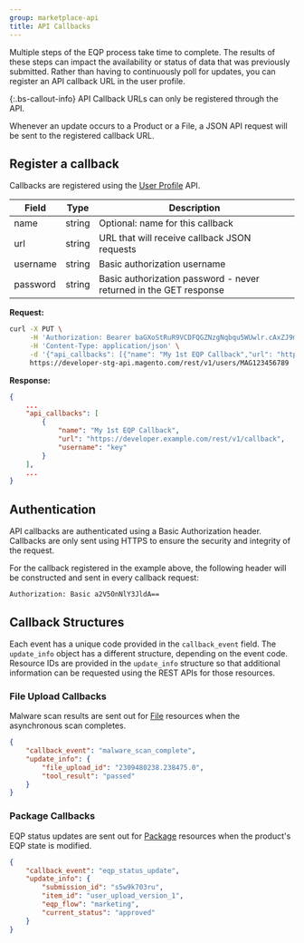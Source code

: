 ```yaml
---
group: marketplace-api
title: API Callbacks
---
```


Multiple steps of the EQP process take time to complete. The results of these steps can impact the availability or status of data that was previously submitted.
Rather than having to continuously poll for updates, you can register an API callback URL in the user profile.

 {:.bs-callout-info}
API Callback URLs can only be registered through the API.

Whenever an update occurs to a Product or a File, a JSON API request will be sent to the registered callback URL.

## Register a callback

Callbacks are registered using the [User Profile](users.html) API.

|Field|Type|Description|
|-------------|-----|-----------------|
|name|string|Optional: name for this callback|
|url|string|URL that will receive callback JSON requests|
|username|string|Basic authorization username|
|password|string|Basic authorization password - never returned in the GET response|

**Request:**

```bash
curl -X PUT \
     -H 'Authorization: Bearer baGXoStRuR9VCDFQGZNzgNqbqu5WUwlr.cAxZJ9m22Le7' \
     -H 'Content-Type: application/json' \
     -d '{"api_callbacks": [{"name": "My 1st EQP Callback","url": "https://developer.example.com/rest/v1/callback","username": "key","password": "secret"}]}' \
     https://developer-stg-api.magento.com/rest/v1/users/MAG123456789
```

**Response:**

```json
{
    ...
    "api_callbacks": [
        {
            "name": "My 1st EQP Callback",
            "url": "https://developer.example.com/rest/v1/callback",
            "username": "key"
        }
    ],
    ...
}
```

## Authentication

API callbacks are authenticated using a Basic Authorization header.
Callbacks are only sent using HTTPS to ensure the security and integrity of the request.

For the callback registered in the example above, the following
header will be constructed and sent in every callback request:

```http
Authorization: Basic a2V5OnNlY3JldA==
```

## Callback Structures

Each event has a unique code provided in the `callback_event` field.
The `update_info` object has a different structure, depending on the event code.
Resource IDs are provided in the `update_info` structure so that additional
information can be requested using the REST APIs for those resources.

### File Upload Callbacks

Malware scan results are sent out for [File](files.html) resources when the asynchronous scan completes.

```json
{
    "callback_event": "malware_scan_complete",
    "update_info": {
        "file_upload_id": "2309480238.238475.0",
        "tool_result": "passed"
    }
}
```

### Package Callbacks

EQP status updates are sent out for [Package](packages.html) resources when the product's EQP state is modified.

```json
{
    "callback_event": "eqp_status_update",
    "update_info": {
        "submission_id": "s5w9k703ru",
        "item_id": "user_upload_version_1",
        "eqp_flow": "marketing",
        "current_status": "approved"
    }
}
```
